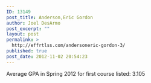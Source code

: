 ```yaml
---
ID: 13149
post_title: Anderson,Eric Gordon
author: Joel DesArmo
post_excerpt: ""
layout: post
permalink: >
  http://effrtlss.com/andersoneric-gordon-3/
published: true
post_date: 2012-11-02 20:54:23
---
```

<p>Average GPA in Spring 2012 for first course listed: 3.105</p>